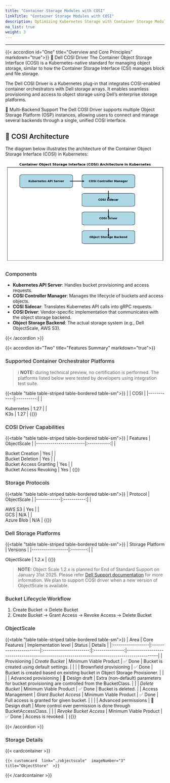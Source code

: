 ```yaml
---
title: "Container Storage Modules with COSI"
linkTitle: "Container Storage Modules with COSI"
description: Optimizing Kubernetes Storage with Container Storage Modules - COSI 
no_list: true 
weight: 3
---
```


<hr> 
<style> 
h2{
  font-weight:600;
}
h3{
  font-weight:500;
} 
.mycontent{
margin-bottom:20px;
}
</style>

{{< accordion id="One" title="Overview and Core Principles" markdown="true">}} 
🧰 Dell COSI Driver
The Container Object Storage Interface (COSI) is a Kubernetes-native standard for managing object storage, similar to how the Container Storage Interface (CSI) manages block and file storage.

The Dell COSI Driver is a Kubernetes plug-in that integrates COSI-enabled container orchestrators with Dell storage arrays. It enables seamless provisioning and access to object storage using Dell’s enterprise storage platforms.

🔄 Multi-Backend Support
The Dell COSI Driver supports multiple Object Storage Platform (OSP) instances, allowing users to connect and manage several backends through a single, unified COSI interface.

## 📐 COSI Architecture

The diagram below illustrates the architecture of the Container Object Storage Interface (COSI) in Kubernetes:

<img src="./cosi_arc.png" alt="COSI Architecture"></img>

### Components

- **Kubernetes API Server**: Handles bucket provisioning and access requests.
- **COSI Controller Manager**: Manages the lifecycle of buckets and access objects.
- **COSI Sidecar**: Translates Kubernetes API calls into gRPC requests.
- **COSI Driver**: Vendor-specific implementation that communicates with the object storage backend.
- **Object Storage Backend**: The actual storage system (e.g., Dell ObjectScale, AWS S3).

{{< /accordion >}} 


{{< accordion id="Two" title="Features Summary" markdown="true">}} 

### Supported Container Orchestrator Platforms

> ℹ️ **NOTE:** during technical preview, no certification is performed. The platforms listed below were tested by developers using integration test suite.

{{<table "table table-striped table-bordered table-sm">}}
|            |    COSI    |
|------------|:----------:|
|  <div style="text-align: left"> Kubernetes |    1.27    |
| <div style="text-align: left">  K3s        |    1.27    |
{{</table>}}

### COSI Driver Capabilities

{{<table "table table-striped table-bordered table-sm">}}
| Features               | ObjectScale |
|------------------------|:-----------:|
|  <div style="text-align: left"> Bucket Creation        |     Yes     |
|  <div style="text-align: left"> Bucket Deletion        |     Yes     |
|  <div style="text-align: left"> Bucket Access Granting |     Yes     |
|  <div style="text-align: left"> Bucket Access Revoking |     Yes     |
{{</table>}}

### Storage Protocols

{{<table "table table-striped table-bordered table-sm">}}
| Protocol   | ObjectScale |
|------------|:-----------:|
|  <div style="text-align: left"> AWS S3     |     Yes     |
|  <div style="text-align: left"> GCS        |     N/A     |
|  <div style="text-align: left"> Azure Blob |     N/A     |
{{</table>}}

### Dell Storage Platforms

{{<table "table table-striped table-bordered table-sm">}}
| Storage Platform | Versions |
|------------------|:--------:|
| <div style="text-align: left">  ObjectScale      |  1.2.x   |
{{</table>}}

> **NOTE:** Object Scale 1.2.x is planned for End of Standard Support on January 31st 2025. Please refer <a href="https://www.dell.com/support/kbdoc/en-uk/000185734/all-dell-emc-end-of-life-documents?lang=en">Dell Support documentation</a> for more information. We plan to support COSI driver when a new version of ObjectScale is available.

### Bucket Lifecycle Workflow

1. Create Bucket &rarr; Delete Bucket
1. Create Bucket &rarr; Grant Access &rarr; Revoke Access &rarr; Delete Bucket

### ObjectScale

{{<table "table table-striped table-bordered table-sm">}}
| Area              | Core Features          |  Implementation level   |     Status      | Details                                                                                     |
|:------------------|:-----------------------|:-----------------------:|:---------------:|---------------------------------------------------------------------------------------------|
| Provisioning      | _Create Bucket_        | Minimum Viable Product  |     ✅ Done      | Bucket is created using default settings.                                                   |
|                   |                        | Brownfield provisioning |     ✅ Done      | Bucket is created based on existing bucket in Object Storage Provisioner.                   |
|                   |                        |  Advanced provisioning  | 📝 Design draft | Extra (non-default) parameters for bucket provisioning are controlled from the BucketClass. |
|                   | _Delete Bucket_        | Minimum Viable Product  |     ✅ Done      | Bucket is deleted.                                                                          |
| Access Management | _Grant Bucket Access_  | Minimum Viable Product  |     ✅ Done      | Full access is granted for given bucket.                                                    |
|                   |                        |  Advanced permissions   | 📝 Design draft | More control over permission is done through BucketAccessClass.                             |
|                   | _Revoke Bucket Access_ | Minimum Viable Product  |     ✅ Done      | Access is revoked.                                                                          |
{{</table>}}


{{< /accordion >}} 


### Storage Details
{{< cardcontainer >}} 

    {{< customcard  link="./objectscale"  imageNumber="3" title="ObjectStore"  >}}

{{< /cardcontainer >}}